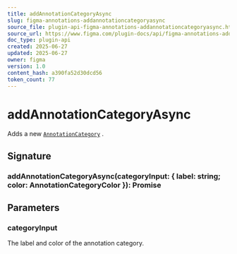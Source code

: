 ```yaml
---
title: addAnnotationCategoryAsync
slug: figma-annotations-addannotationcategoryasync
source_file: plugin-api-figma-annotations-addannotationcategoryasync.html
source_url: https://www.figma.com/plugin-docs/api/figma-annotations-addannotationcategoryasync/
doc_type: plugin-api
created: 2025-06-27
updated: 2025-06-27
owner: figma
version: 1.0
content_hash: a390fa52d30dcd56
token_count: 77
---
```

# addAnnotationCategoryAsync

Adds a new [`AnnotationCategory`](/plugin-docs/api/AnnotationCategory/)
.

## Signature

### addAnnotationCategoryAsync(categoryInput: { label: string; color: AnnotationCategoryColor }): Promise

## Parameters

### categoryInput

The label and color of the annotation category.